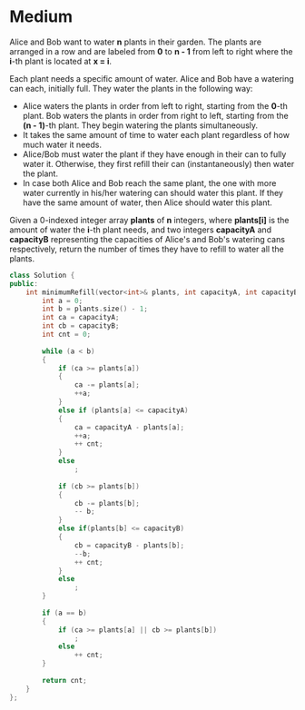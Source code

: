 # Medium

Alice and Bob want to water **n** plants in their garden. The plants are arranged in a row and are labeled from **0** to **n - 1** from left to right where the **i**-th plant is located at **x = i**.

Each plant needs a specific amount of water. Alice and Bob have a watering can each, initially full. They water the plants in the following way:

- Alice waters the plants in order from left to right, starting from the **0**-th plant. Bob waters the plants in order from right to left, starting from the **(n - 1)**-th plant. They begin watering the plants simultaneously.
- It takes the same amount of time to water each plant regardless of how much water it needs.
- Alice/Bob must water the plant if they have enough in their can to fully water it. Otherwise, they first refill their can (instantaneously) then water the plant.
- In case both Alice and Bob reach the same plant, the one with more water currently in his/her watering can should water this plant. If they have the same amount of water, then Alice should water this plant.

Given a 0-indexed integer array **plants** of **n** integers, where **plants[i]** is the amount of water the **i**-th plant needs, and two integers **capacityA** and **capacityB** representing the capacities of Alice's and Bob's watering cans respectively, return the number of times they have to refill to water all the plants.

```cpp
class Solution {
public:
    int minimumRefill(vector<int>& plants, int capacityA, int capacityB) {
        int a = 0;
        int b = plants.size() - 1;
        int ca = capacityA;
        int cb = capacityB;
        int cnt = 0;
        
        while (a < b)
        {
            if (ca >= plants[a])
            {
                ca -= plants[a];
                ++a;
            }
            else if (plants[a] <= capacityA)
            {
                ca = capacityA - plants[a];
                ++a;
                ++ cnt;
            }
            else
                ;
            
            if (cb >= plants[b])
            {
                cb -= plants[b];
                -- b;
            }
            else if(plants[b] <= capacityB)
            {
                cb = capacityB - plants[b];
                --b;
                ++ cnt;
            }
            else
                ;
        }
        
        if (a == b)
        {
            if (ca >= plants[a] || cb >= plants[b])
                ;
            else
                ++ cnt;
        }
        
        return cnt;
    }
};
```
